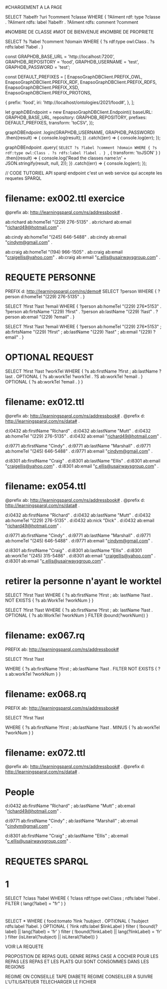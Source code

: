 <!-- @format -->

#CHARGEMENT A LA PAGE

SELECT ?labelfr
?uri ?comment ?classe
WHERE { ?Aliment
rdf:
type ?classe .
?Aliment
rdfs:
label ?labelfr .
?Aliment
rdfs:
comment ?comment

#NOMBRE DE CLASSE
#MOT DE BIENVENUE
#NOMBRE DE PROPRIETE

SELECT ?s ?label ?comment ?domain
WHERE {
?s rdf:type owl:Class .
?s rdfs:label ?label .
}

const GRAPHDB_BASE_URL = 'http://localhost:7200',
GRAPHDB_REPOSITORY = 'food',
GRAPHDB_USERNAME = 'test',
GRAPHDB_PASSWORD = 'test';

const DEFAULT_PREFIXES = [
EnapsoGraphDBClient.PREFIX_OWL,
EnapsoGraphDBClient.PREFIX_RDF,
EnapsoGraphDBClient.PREFIX_RDFS,
EnapsoGraphDBClient.PREFIX_XSD,
EnapsoGraphDBClient.PREFIX_PROTONS,

{
prefix: 'food',
iri: 'http://localhost/ontologies/2021/food#',
},
];

let graphDBEndpoint = new EnapsoGraphDBClient.Endpoint({
baseURL: GRAPHDB_BASE_URL,
repository: GRAPHDB_REPOSITORY,
prefixes: DEFAULT_PREFIXES,
transform: 'toCSV',
});

graphDBEndpoint
.login(GRAPHDB_USERNAME, GRAPHDB_PASSWORD)
.then((result) => {
console.log(result);
})
.catch((err) => {
console.log(err);
});

graphDBEndpoint
.query(
`SELECT ?s ?label ?comment ?domain WHERE { ?s rdf:type owl:Class . ?s rdfs:label ?label . } `,
{ transform: 'toJSON' }
)
.then((result) => {
console.log('Read the classes name:\n' + JSON.stringify(result, null, 2));
})
.catch((err) => {
console.log(err);
});

// CODE TUTORIEL API
sparql endpoint c'est un web service qui accepte les requetes SPARQL

# filename: ex002.ttl exercice

@prefix ab: <http://learningsparql.com/ns/addressbook#> .

ab:richard ab:homeTel "(229) 276-5135" .
ab:richard ab:email "richard49@hotmail.com" .

ab:cindy ab:homeTel "(245) 646-5488" .
ab:cindy ab:email "cindym@gmail.com" .

ab:craig ab:homeTel "(194) 966-1505" .
ab:craig ab:email "craigellis@yahoo.com" .
ab:craig ab:email "c.ellis@usairwaysgroup.com" .

# REQUETE PERSONNE

PREFIX d: <http://learningsparql.com/ns/demo#>
SELECT ?person
WHERE
{ ?person d:homeTel "(229) 276-5135" . }

SELECT ?first ?last ?email
WHERE
{
?person ab:homeTel "(229) 276\*5153" .
?person ab:firtsName "(229) ?first" .
?person ab:lastName "(229) ?last" .
?person ab:email "(229) ?email" .
}

SELECT ?first ?last ?email
WHERE
{
?person ab:homeTel "(229) 276\*5153" ;
ab:firtsName "(229) ?first" ;
ab:lastName "(229) ?last" ;
ab:email "(229) ?email" .
}

# OPTIONAL REQUEST

SELECT ?first ?last ?workTel
WHERE
{
?s ab:firstName ?first ;
ab:lastName ?last .
OPTIONAL
{
?s ab:workTel ?workTel .
?S ab:workTel ?email .
}
OPTIONAL
{
?s ab:workTel ?email .
}
}

# filename: ex012.ttl

@prefix ab: <http://learningsparql.com/ns/addressbook#> .
@prefix d: <http://learningsparql.com/ns/data#> .

d:i0432 ab:firstName "Richard" .
d:i0432 ab:lastName "Mutt" .
d:i0432 ab:homeTel "(229) 276-5135" .
d:i0432 ab:email "richard49@hotmail.com" .

d:i9771 ab:firstName "Cindy" .
d:i9771 ab:lastName "Marshall" .
d:i9771 ab:homeTel "(245) 646-5488" .
d:i9771 ab:email "cindym@gmail.com" .

d:i8301 ab:firstName "Craig" .
d:i8301 ab:lastName "Ellis" .
d:i8301 ab:email "craigellis@yahoo.com" .
d:i8301 ab:email "c.ellis@usairwaysgroup.com" .

# filename: ex054.ttl

@prefix ab: <http://learningsparql.com/ns/addressbook#> .
@prefix d: <http://learningsparql.com/ns/data#> .

d:i0432 ab:firstName "Richard" .
d:i0432 ab:lastName "Mutt" .
d:i0432 ab:homeTel "(229) 276-5135" .
d:i0432 ab:nick "Dick" .
d:i0432 ab:email "richard49@hotmail.com" .

d:i9771 ab:firstName "Cindy" .
d:i9771 ab:lastName "Marshall" .
d:i9771 ab:homeTel "(245) 646-5488" .
d:i9771 ab:email "cindym@gmail.com" .

d:i8301 ab:firstName "Craig" .
d:i8301 ab:lastName "Ellis" .
d:i8301 ab:workTel "(245) 315-5486" .
d:i8301 ab:email "craigellis@yahoo.com" .
d:i8301 ab:email "c.ellis@usairwaysgroup.com" .

# retirer la personne n'ayant le worktel

SELECT ?first ?last
WHERE {
?s ab:firstName ?first ;
ab: lastName ?last .
NOT EXISTS {
?s ab:WorkTel ?workNum
}
}

SELECT ?first ?last
WHERE {
?s ab:firstName ?first ;
ab: lastName ?last .
OPTIONAL {
?s ab:WorkTel ?workNum
}
FILTER (bound(?workNum))
}

# filename: ex067.rq

PREFIX ab: <http://learningsparql.com/ns/addressbook#>

SELECT ?first ?last

WHERE
{
?s ab:firstName ?first ;
ab:lastName ?last .
FILTER NOT EXISTS { ?s ab:workTel ?workNum }
}

# filename: ex068.rq

PREFIX ab: <http://learningsparql.com/ns/addressbook#>

SELECT ?first ?last

WHERE
{
?s ab:firstName ?first ;
ab:lastName ?last .
MINUS { ?s ab:workTel ?workNum }
}

# filename: ex072.ttl

@prefix ab: <http://learningsparql.com/ns/addressbook#> .
@prefix d: <http://learningsparql.com/ns/data#> .

# People

d:i0432 ab:firstName "Richard" ;
ab:lastName "Mutt" ;
ab:email "richard49@hotmail.com" .

d:i9771 ab:firstName "Cindy" ;
ab:lastName "Marshall" ;
ab:email "cindym@gmail.com" .

d:i8301 ab:firstName "Craig" ;
ab:lastName "Ellis" ;
ab:email "c.ellis@usairwaysgroup.com" .

# REQUETES SPARQL

# 1

SELECT ?class ?label
WHERE {
?class rdf:type owl:Class ;
rdfs:label ?label .
FILTER ( lang(?label) = "fr" )
}

#

SELECT \*
WHERE {
food:tomato ?link ?subject .
OPTIONAL {
?subject rdfs:label ?label.
}
OPTIONAL {
?link rdfs:label $linkLabel
}
filter ( !bound(?label) || lang(?label) = 'fr' )
filter ( !bound(?linkLabel) || lang(?linkLabel) = 'fr' )
filter (isLiteral(?subject) || isLiteral(?label))
}

VOIR LA REQUETE

PROPOSTION DE REPAS QUEL GENRE REPAS CASE A COCHER POUR LES REPAS
LES REPAS ET LES PLATS QUI SONT CONSOMMES DANS LES REGIONS

REGIME ON CONSEILLE TAPE DIABETE REGIME CONSEILLER A SUIVRE L'UTILISATEUER
TELECHARGER LE FICHIER
